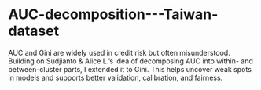 # AUC-decomposition---Taiwan-dataset
AUC and Gini are widely used in credit risk but often misunderstood. Building on Sudjianto &amp; Alice L.’s idea of decomposing AUC into within- and between-cluster parts, I extended it to Gini. This helps uncover weak spots in models and supports better validation, calibration, and fairness.
